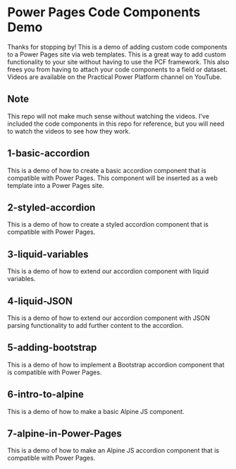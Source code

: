 # Power Pages Code Components Demo
Thanks for stopping by! This is a demo of adding custom code components to a Power Pages site via web templates. This is a great way to add custom functionality to your site without having to use the PCF framework. This also frees you from having to attach your code components to a field or dataset. Videos are available on the Practical Power Platform channel on YouTube.

## Note
This repo will not make much sense without watching the videos. I've included the code components in this repo for reference, but you will need to watch the videos to see how they work.

## 1-basic-accordion
This is a demo of how to create a basic accordion component that is compatible with Power Pages. This component will be inserted as a web template into a Power Pages site.

## 2-styled-accordion
This is a demo of how to create a styled accordion component that is compatible with Power Pages.

## 3-liquid-variables
This is a demo of how to extend our accordion component with liquid variables.

## 4-liquid-JSON
This is a demo of how to extend our accordion component with JSON parsing functionality to add further content to the accordion.

## 5-adding-bootstrap
This is a demo of how to implement a Bootstrap accordion component that is compatible with Power Pages.

## 6-intro-to-alpine
This is a demo of how to make a basic Alpine JS component.

## 7-alpine-in-Power-Pages
This is a demo of how to make an Alpine JS accordion component that is compatible with Power Pages.